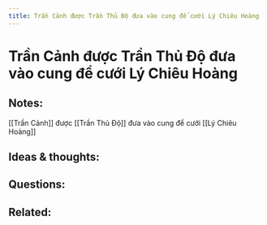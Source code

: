 ```yaml
---
title: Trần Cảnh được Trần Thủ Độ đưa vào cung để cưới Lý Chiêu Hoàng
---
```

# Trần Cảnh được Trần Thủ Độ đưa vào cung để cưới Lý Chiêu Hoàng

## Notes:
[[Trần Cảnh]] được [[Trần Thủ Độ]] đưa vào cung để cưới [[Lý Chiêu Hoàng]]

## Ideas & thoughts:

## Questions:

## Related:

